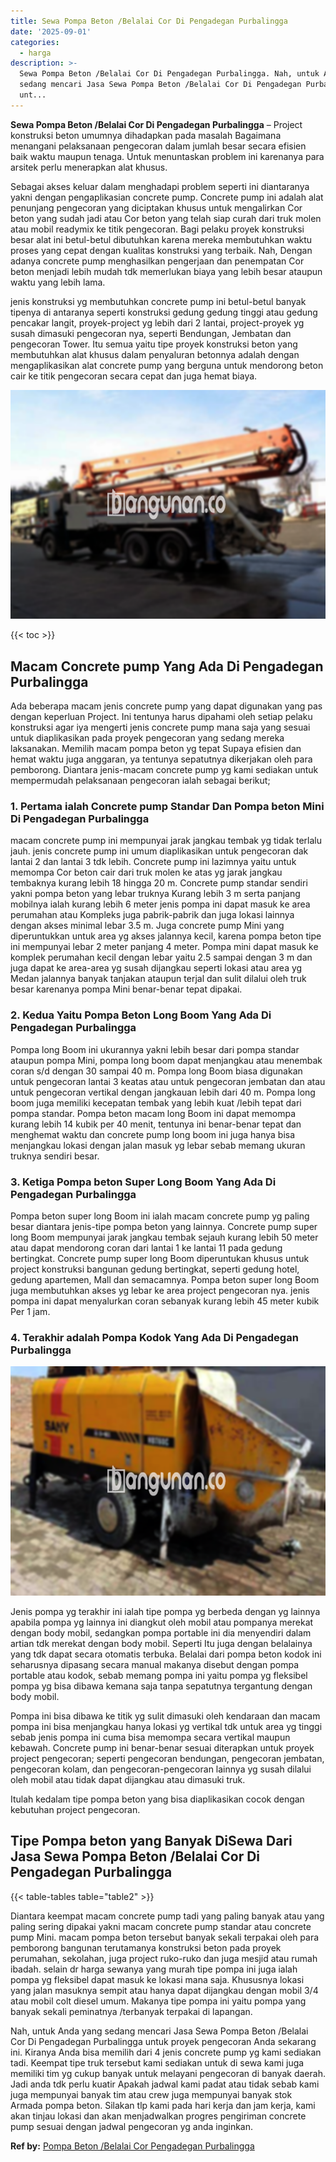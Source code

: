 ```yaml
---
title: Sewa Pompa Beton /Belalai Cor Di Pengadegan Purbalingga
date: '2025-09-01'
categories:
  - harga
description: >-
  Sewa Pompa Beton /Belalai Cor Di Pengadegan Purbalingga. Nah, untuk Anda yang
  sedang mencari Jasa Sewa Pompa Beton /Belalai Cor Di Pengadegan Purbalingga
  unt...
---
```


**Sewa Pompa Beton /Belalai Cor Di Pengadegan Purbalingga** – Project konstruksi beton umumnya dihadapkan pada masalah Bagaimana menangani pelaksanaan pengecoran dalam jumlah besar secara efisien baik waktu maupun tenaga. Untuk menuntaskan problem ini karenanya para arsitek perlu menerapkan alat khusus.

Sebagai akses keluar dalam menghadapi problem seperti ini diantaranya yakni dengan pengaplikasian concrete pump. Concrete pump ini adalah alat penunjang pengecoran yang diciptakan khusus untuk mengalirkan Cor beton yang sudah jadi atau Cor beton yang telah siap curah dari truk molen atau mobil readymix ke titik pengecoran. Bagi pelaku proyek konstruksi besar alat ini betul-betul dibutuhkan karena mereka membutuhkan waktu proses yang cepat dengan kualitas konstruksi yang terbaik. Nah, Dengan adanya concrete pump menghasilkan pengerjaan dan penempatan Cor beton menjadi lebih mudah tdk memerlukan biaya yang lebih besar ataupun waktu yang lebih lama.

jenis konstruksi yg membutuhkan concrete pump ini betul-betul banyak tipenya di antaranya seperti konstruksi gedung gedung tinggi atau gedung pencakar langit, proyek-project yg lebih dari 2 lantai, project-proyek yg susah dimasuki pengecoran nya, seperti Bendungan, Jembatan dan pengecoran Tower. Itu semua yaitu tipe proyek konstruksi beton yang membutuhkan alat khusus dalam penyaluran betonnya adalah dengan mengaplikasikan alat concrete pump yang berguna untuk mendorong beton cair ke titik pengecoran secara cepat dan juga hemat biaya.

![Sewa Pompa Beton /Belalai Cor Di Pengadegan Purbalingga](/images/sewa-concrete-pump-40.png)

{{< toc >}}

## Macam Concrete pump Yang Ada Di Pengadegan Purbalingga

Ada beberapa macam jenis concrete pump yang dapat digunakan yang pas dengan keperluan Project. Ini tentunya harus dipahami oleh setiap pelaku konstruksi agar iya mengerti jenis concrete pump mana saja yang sesuai untuk diaplikasikan pada proyek pengecoran yang sedang mereka laksanakan. Memilih macam pompa beton yg tepat Supaya efisien dan hemat waktu juga anggaran, ya tentunya sepatutnya dikerjakan oleh para pemborong. Diantara jenis-macam concrete pump yg kami sediakan untuk mempermudah pelaksanaan pengecoran ialah sebagai berikut;

### 1\. Pertama ialah Concrete pump Standar Dan Pompa beton Mini Di Pengadegan Purbalingga

macam concrete pump ini mempunyai jarak jangkau tembak yg tidak terlalu jauh. jenis concrete pump ini umum diaplikasikan untuk pengecoran dak lantai 2 dan lantai 3 tdk lebih. Concrete pump ini lazimnya yaitu untuk memompa Cor beton cair dari truk molen ke atas yg jarak jangkau tembaknya kurang lebih 18 hingga 20 m. Concrete pump standar sendiri yakni pompa beton yang lebar truknya Kurang lebih 3 m serta panjang mobilnya ialah kurang lebih 6 meter jenis pompa ini dapat masuk ke area perumahan atau Kompleks juga pabrik-pabrik dan juga lokasi lainnya dengan akses minimal lebar 3.5 m. Juga concrete pump Mini yang diperuntukkan untuk area yg akses jalannya kecil, karena pompa beton tipe ini mempunyai lebar 2 meter panjang 4 meter. Pompa mini dapat masuk ke komplek perumahan kecil dengan lebar yaitu 2.5 sampai dengan 3 m dan juga dapat ke area-area yg susah dijangkau seperti lokasi atau area yg Medan jalannya banyak tanjakan ataupun terjal dan sulit dilalui oleh truk besar karenanya pompa Mini benar-benar tepat dipakai.

### 2\. Kedua Yaitu Pompa Beton Long Boom Yang Ada Di Pengadegan Purbalingga

Pompa long Boom ini ukurannya yakni lebih besar dari pompa standar ataupun pompa Mini, pompa long boom dapat menjangkau atau menembak coran s/d dengan 30 sampai 40 m. Pompa long Boom biasa digunakan untuk pengecoran lantai 3 keatas atau untuk pengecoran jembatan dan atau untuk pengecoran vertikal dengan jangkauan lebih dari 40 m. Pompa long boom juga memiliki kecepatan tembak yang lebih kuat /lebih tepat dari pompa standar. Pompa beton macam long Boom ini dapat memompa kurang lebih 14 kubik per 40 menit, tentunya ini benar-benar tepat dan menghemat waktu dan concrete pump long boom ini juga hanya bisa menjangkau lokasi dengan jalan masuk yg lebar sebab memang ukuran truknya sendiri besar.

### 3\. Ketiga Pompa beton Super Long Boom Yang Ada Di Pengadegan Purbalingga

Pompa beton super long Boom ini ialah macam concrete pump yg paling besar diantara jenis-tipe pompa beton yang lainnya. Concrete pump super long Boom mempunyai jarak jangkau tembak sejauh kurang lebih 50 meter atau dapat mendorong coran dari lantai 1 ke lantai 11 pada gedung bertingkat. Concrete pump super long Boom diperuntukan khusus untuk project konstruksi bangunan gedung bertingkat, seperti gedung hotel, gedung apartemen, Mall dan semacamnya. Pompa beton super long Boom juga membutuhkan akses yg lebar ke area project pengecoran nya. jenis pompa ini dapat menyalurkan coran sebanyak kurang lebih 45 meter kubik Per 1 jam.

### 4\. Terakhir adalah Pompa Kodok Yang Ada Di Pengadegan Purbalingga

![Sewa Pompa Beton /Belalai Cor Di Pengadegan Purbalingga](/images/sewa-concrete-pump-30.png)

Jenis pompa yg terakhir ini ialah tipe pompa yg berbeda dengan yg lainnya apabila pompa yg lainnya ini diangkut oleh mobil atau pompanya merekat dengan body mobil, sedangkan pompa portable ini dia menyendiri dalam artian tdk merekat dengan body mobil. Seperti Itu juga dengan belalainya yang tdk dapat secara otomatis terbuka. Belalai dari pompa beton kodok ini seharusnya dipasang secara manual makanya disebut dengan pompa portable atau kodok, sebab memang pompa ini yaitu pompa yg fleksibel pompa yg bisa dibawa kemana saja tanpa sepatutnya tergantung dengan body mobil.

Pompa ini bisa dibawa ke titik yg sulit dimasuki oleh kendaraan dan macam pompa ini bisa menjangkau hanya lokasi yg vertikal tdk untuk area yg tinggi sebab jenis pompa ini cuma bisa memompa secara vertikal maupun kebawah. Concrete pump ini benar-benar sesuai diterapkan untuk proyek project pengecoran; seperti pengecoran bendungan, pengecoran jembatan, pengecoran kolam, dan pengecoran-pengecoran lainnya yg susah dilalui oleh mobil atau tidak dapat dijangkau atau dimasuki truk.

Itulah kedalam tipe pompa beton yang bisa diaplikasikan cocok dengan kebutuhan project pengecoran.

## Tipe Pompa beton yang Banyak DiSewa Dari Jasa Sewa Pompa Beton /Belalai Cor Di Pengadegan Purbalingga

{{< table-tables table="table2" >}}

Diantara keempat macam concrete pump tadi yang paling banyak atau yang paling sering dipakai yakni macam concrete pump standar atau concrete pump Mini. macam pompa beton tersebut banyak sekali terpakai oleh para pemborong bangunan terutamanya konstruksi beton pada proyek perumahan, sekolahan, juga project ruko-ruko dan juga mesjid atau rumah ibadah. selain dr harga sewanya yang murah tipe pompa ini juga ialah pompa yg fleksibel dapat masuk ke lokasi mana saja. Khususnya lokasi yang jalan masuknya sempit atau hanya dapat dijangkau dengan mobil 3/4 atau mobil colt diesel umum. Makanya tipe pompa ini yaitu pompa yang banyak sekali peminatnya /terbanyak terpakai di lapangan.

Nah, untuk Anda yang sedang mencari Jasa Sewa Pompa Beton /Belalai Cor Di Pengadegan Purbalingga untuk proyek pengecoran Anda sekarang ini. Kiranya Anda bisa memilih dari 4 jenis concrete pump yg kami sediakan tadi. Keempat tipe truk tersebut kami sediakan untuk di sewa kami juga memiliki tim yg cukup banyak untuk melayani pengecoran di banyak daerah. Jadi anda tdk perlu kuatir Apakah jadwal kami padat atau tidak sebab kami juga mempunyai banyak tim atau crew juga mempunyai banyak stok Armada pompa beton. Silakan tlp kami pada hari kerja dan jam kerja, kami akan tinjau lokasi dan akan menjadwalkan progres pengiriman concrete pump sesuai dengan jadwal pengecoran yg anda inginkan.

**Ref by:** [Pompa Beton /Belalai Cor Pengadegan Purbalingga](https://id.wikipedia.org/wiki/Pompa)
